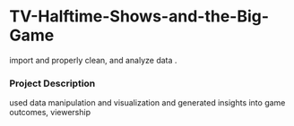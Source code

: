 # TV-Halftime-Shows-and-the-Big-Game
import and properly clean, and analyze  data .

### Project Description
 used data manipulation and visualization and generated insights into game outcomes, viewership
